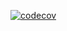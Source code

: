 [![codecov](https://codecov.io/gh/MaratElagin/2kurs.Net.Homework/branch/2k-412/graph/badge.svg?token=EGOT9U4EKN)](https://codecov.io/gh/MaratElagin/2kurs.Net.Homework)
